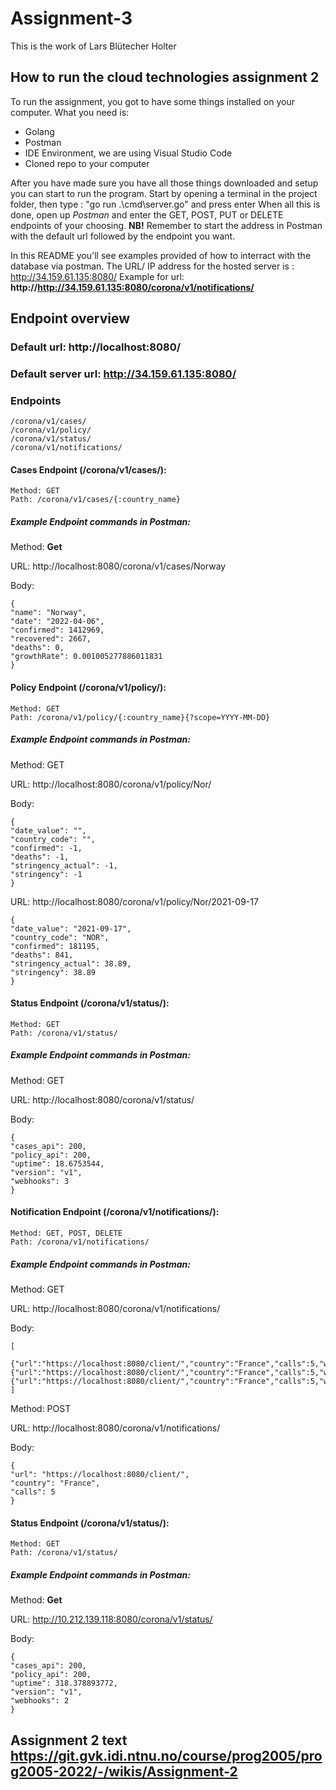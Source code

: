 # Assignment-3

This is the work of Lars Blütecher Holter

## How to run the cloud technologies assignment 2
To run the assignment, you got to have some things installed on your computer. 
What you need is:
* Golang
* Postman
* IDE Environment, we are using Visual Studio Code
* Cloned repo to your computer

After you have made sure you have all those things downloaded and setup you can start to run the program.
Start by opening a terminal in the project folder, then type : "go run .\cmd\server.go" and press enter
When all this is done, open up _Postman_ and enter the GET, POST, PUT or DELETE endpoints of your choosing. **NB!** Remember to start the address in Postman with the default url followed by the endpoint you want.

In this README you'll see examples provided of how to interract with the database via postman. The URL/ IP address for the hosted server is : http://34.159.61.135:8080/
Example for url:
**http://http://34.159.61.135:8080/corona/v1/notifications/**

## Endpoint overview

### Default url: http://localhost:8080/
### Default server url: http://34.159.61.135:8080/

### Endpoints

    /corona/v1/cases/
    /corona/v1/policy/
    /corona/v1/status/
    /corona/v1/notifications/


#### Cases Endpoint (/corona/v1/cases/):
    Method: GET
    Path: /corona/v1/cases/{:country_name}



##### Example Endpoint commands in Postman:
Method: **Get**

URL: http://localhost:8080/corona/v1/cases/Norway

Body:

    {
    "name": "Norway",
    "date": "2022-04-06",
    "confirmed": 1412969,
    "recovered": 2667,
    "deaths": 0,
    "growthRate": 0.001005277886011831
    }


#### Policy Endpoint (/corona/v1/policy/):
    Method: GET
    Path: /corona/v1/policy/{:country_name}{?scope=YYYY-MM-DD}

##### Example Endpoint commands in Postman:
Method: GET

URL: http://localhost:8080/corona/v1/policy/Nor/

Body:

    {
    "date_value": "",
    "country_code": "",
    "confirmed": -1,
    "deaths": -1,
    "stringency_actual": -1,
    "stringency": -1
    }

URL: http://localhost:8080/corona/v1/policy/Nor/2021-09-17

    {
    "date_value": "2021-09-17",
    "country_code": "NOR",
    "confirmed": 181195,
    "deaths": 841,
    "stringency_actual": 38.89,
    "stringency": 38.89
    }

#### Status Endpoint (/corona/v1/status/):
    Method: GET
    Path: /corona/v1/status/

##### Example Endpoint commands in Postman:
Method: GET

URL: http://localhost:8080/corona/v1/status/


Body:

    {
    "cases_api": 200,
    "policy_api": 200,
    "uptime": 18.6753544,
    "version": "v1",
    "webhooks": 3
    }

#### Notification Endpoint (/corona/v1/notifications/):
    Method: GET, POST, DELETE
    Path: /corona/v1/notifications/

##### Example Endpoint commands in Postman:
Method: GET

URL: http://localhost:8080/corona/v1/notifications/


Body:

    [
        {"url":"https://localhost:8080/client/","country":"France","calls":5,"webhook_id":"32ce679697f07268b0be398ef2ed336b6d17ea24cfd855f5da603aea80c175dd29bf169f8180f3661a758efb291ade759723f8f83d4bd49171ab4f518df8de95"},{"url":"https://localhost:8080/client/","country":"France","calls":5,"webhook_id":"0b4133b964c7d4e8c8cd30ae85e36ddb152cae88171b4aa3b17d9d53675ce4cf0332316f3fde6909b60a475d8bbb25725a92126dbc722287f3c2c6bfbe097be3"},{"url":"https://localhost:8080/client/","country":"France","calls":5,"webhook_id":"57ccb7b5912f02984533e5f1479af090c640fe9b67de485d89eb6b86e6bdb03c16e949f04bbdd582aa6ec00ead5e4193f304edac0f644ddf41c7d5a5023160b0"}
    ]


Method: POST

URL: http://localhost:8080/corona/v1/notifications/

Body:

    {
    "url": "https://localhost:8080/client/",
    "country": "France",
    "calls": 5
    }


#### Status Endpoint (/corona/v1/status/):
    Method: GET
    Path: /corona/v1/status/


##### Example Endpoint commands in Postman:
Method: **Get**

URL: http://10.212.139.118:8080/corona/v1/status/

Body:

    {
    "cases_api": 200,
    "policy_api": 200,
    "uptime": 318.378893772,
    "version": "v1",
    "webhooks": 2
    }


## Assignment 2 text https://git.gvk.idi.ntnu.no/course/prog2005/prog2005-2022/-/wikis/Assignment-2
